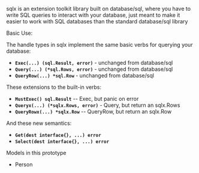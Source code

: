 
sqlx is an extension toolkit library built on database/sql, where you have to write SQL queries to interact with your database, just meant to make it easier to work with SQL databases than the standard database/sql library

Basic Use:

The handle types in sqlx implement the same basic verbs for querying your database:

- **`Exec(...) (sql.Result, error)`** - unchanged from database/sql
- **`Query(...) (*sql.Rows, error)`** - unchanged from database/sql
- **`QueryRow(...) *sql.Row`** - unchanged from database/sql

These extensions to the built-in verbs:

- **`MustExec() sql.Result`** -- Exec, but panic on error
- **`Queryx(...) (*sqlx.Rows, error)`** - Query, but return an sqlx.Rows
- **`QueryRowx(...) *sqlx.Row`** -- QueryRow, but return an sqlx.Row

And these new semantics:

- **`Get(dest interface{}, ...) error`**
- **`Select(dest interface{}, ...) error`**


Models in this prototype
 - Person
 
